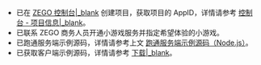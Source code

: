 - 已在 [ZEGO 控制台\|_blank](https://console.zego.im) 创建项目，获取项目的 AppID，详情请参考 [控制台 - 项目信息\|_blank](https://doc-zh.zego.im/article/12107)。
- 已联系 ZEGO 商务人员开通小游戏服务并指定希望体验的小游戏。
- 已跑通服务端示例源码，详情请参考上文 [跑通服务端示例源码（Node.js）](!ZegoMiniGameEngine-run_sample_codes#1)。
- 已获取客户端示例源码，详情请参考 [下载\|_blank](!ZegoMiniGameEngine-download)。










